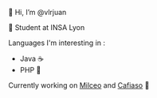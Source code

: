 👋 Hi, I’m @vlrjuan

📖 Student at INSA Lyon

Languages I'm interesting in :
- Java ☕
- PHP 🐘

Currently working on [Milceo](https://github.com/milceo/milceo) and [Cafiaso](https://github.com/vlrjuan/cafiaso) :eyes:
